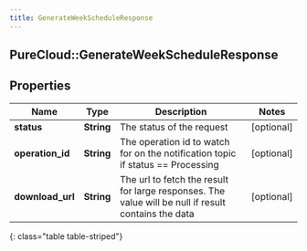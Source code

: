 ```yaml
---
title: GenerateWeekScheduleResponse
---
```

## PureCloud::GenerateWeekScheduleResponse

## Properties

|Name | Type | Description | Notes|
|------------ | ------------- | ------------- | -------------|
| **status** | **String** | The status of the request | [optional] |
| **operation_id** | **String** | The operation id to watch for on the notification topic if status == Processing | [optional] |
| **download_url** | **String** | The url to fetch the result for large responses. The value will be null if result contains the data | [optional] |
{: class="table table-striped"}


